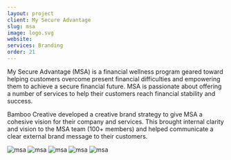 ```yaml
---
layout: project
client: My Secure Advantage
slug: msa
image: logo.svg 
website: 
services: Branding
order: 21
---
```


My Secure Advantage (MSA) is a financial wellness program geared toward helping customers overcome present financial difficulties and empowering them to achieve a secure financial future. MSA is passionate about offering a number of services to help their customers reach financial stability and success. 

Bamboo Creative developed a creative brand strategy to give MSA a cohesive vision for their company and services. This brought internal clarity and vision to the MSA team (100+ members) and helped communicate a clear external brand message to their customers.

![msa](/images/client-assets/{{page.slug}}/01.jpg)
![msa](/images/client-assets/{{page.slug}}/02.jpg)
![msa](/images/client-assets/{{page.slug}}/03.jpg)
![msa](/images/client-assets/{{page.slug}}/04.jpg)
![msa](/images/client-assets/{{page.slug}}/05.jpg)
